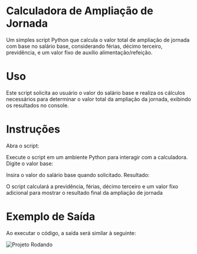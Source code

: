 # Calculadora de Ampliação de Jornada
Um simples script Python que calcula o valor total de ampliação de jornada com base no salário base, considerando férias, décimo terceiro, previdência, e um valor fixo de auxílio alimentação/refeição.

# Uso
Este script solicita ao usuário o valor do salário base e realiza os cálculos necessários para determinar o valor total da ampliação da jornada, exibindo os resultados no console.

# Instruções
Abra o script:

Execute o script em um ambiente Python para interagir com a calculadora.
Digite o valor base:

Insira o valor do salário base quando solicitado.
Resultado:

O script calculará a previdência, férias, décimo terceiro e um valor fixo adicional para mostrar o resultado final da ampliação de jornada

# Exemplo de Saída
Ao executar o código, a saída será similar à seguinte:

![Projeto Rodando](img/foto_projeto.png)

